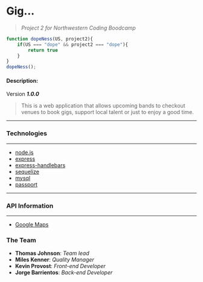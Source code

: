 # Gig... 
>*Project 2 for Northwestern Coding Boodcamp*

````javascript
function dopeNess(US, project2){
    if(US === "dope" && project2 === "dope"){
        return true
    }
}
dopeNess(); 
````

#### Description:

Version ***1.0.0***

>This is a web application that allows upcoming bands to checkout venues to book gigs, support local talent or just to enjoy a good time.
---

### Technologies 
---
- [node.js](https://nodejs.org/en/)
- [express](https://www.npmjs.com/package/express)
- [express-handlebars](https://www.npmjs.com/package/express-handlebars) 
- [sequelize](https://www.npmjs.com/package/sequelize)
- [mysql](https://www.mysql.com/) 
- [passport](https://www.npmjs.com/package/passport)
---

### API Information
---
- [Google Maps](https://developers.google.com/maps/documentation/)

### The Team 
- __Thomas Johnson__: *Team lead* 
- __Miles Kenner__: *Quality Manager* 
- __Kevin Provost__: *Front-end Developer* 
- __Jorge Barrientos__: *Back-end Developer*
